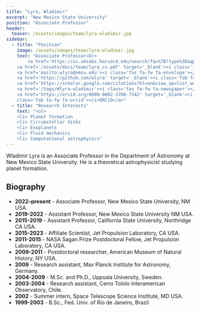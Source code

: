 ```yaml
---
title: "Lyra, Wladimir"
excerpt: "New Mexico State University"
position: "Associate Professor"
header:
  teaser: /assets/images/team/lyra-wladimir.jpg
sidebar:
  - title: "Position"
    image: /assets/images/team/lyra-wladimir.jpg
    text: "Associate Professor<br>
	    <a href='https://ui.adsabs.harvard.edu/search/fq=%7B!type%3Daqp%20v%3D%24fq_database%7D&fq_database=database%3A%20astronomy&p_=0&q=author%3A(%22Lyra%2CW.%22)&sort=date%20desc%2C%20bibcode%20desc' target='_blank'><i class='fas fa-fw fa-search'></i>ADS</a><br>
    <a href='/assets/docs/team/lyra_cv.pdf' target='_blank'><i class='fas fa-fw fa-file-pdf'></i>CV</a><br>
    <a href='mailto:wlyra@nmsu.edu'><i class='fas fa-fw fa-envelope'></i>Email</a><br>
    <a href='https://github.com/wlyra' target='_blank'><i class='fab fa-fw fa-github'></i>GitHub</a><br>
    <a href='https://scholar.google.com/citations?hl=en&view_op=list_works&gmla=AETOMgETsRfP-zC2gi6Z7YLMSKCCQiU8pG8Et7BrLKg3wU2MoScMmHBdR7-zxX1ZPkFbO63tMFiPrJu_0Oc0RmUaQ6S9&user=kS4le7EAAAAJ' target='_blank'><i class='fas fa-fw fa-user-graduate'></i>Google Scholar</a><br>
    <a href='/tags/#lyra-wladimir'><i class='fas fa-fw fa-newspaper'></i>News</a><br>
    <a href='https://orcid.org/0000-0002-3768-7542' target='_blank'><i
    class='fab fa-fw fa-orcid'></i>ORCiD</a>"
  - title: "Research Interests"
    text: "<ul>
    <li> Planet formation
    <li> Circumstellar disks
    <li> Exoplanets
	<li> Fluid mechanics
    <li> Computational astrophysics"
---
```


Wladimir Lyra is an Associate Professor in the Department of Astronomy
at New Mexico State University. He is a theoretical
astrophysicist studying planet formation.

## Biography
- __2022–present__ - Associate Professor, New Mexico State University, NM USA.
- __2019-2022__ - Assistant Professor, New Mexico State University NM USA.
- __2015-2019__ - Assistant Professor, California State University, Northridge CA USA.
- __2015-2023__ - Affiliate Scientist, Jet Propulsion Laboratory, CA USA.
- __2011-2015__ - NASA Sagan Prize Postdoctoral Fellow, Jet Propulsion Laboratory, CA USA.
- __2009-2011__ - Postdoctoral researcher, American Museum of Natural History, NY USA.
- __2009__ - Research assistant, Max Planck Institute for Astronomy, Germany.
- __2004-2009__ - M.Sc. and Ph.D., Uppsala University, Sweden.
- __2003-2004__ - Research assistant, Cerro Tololo Interamerican Observatory, Chile.
- __2002__ - Summer intern, Space Telescope Science Institute, MD USA.
- __1999-2003__ - B.Sc., Fed. Univ. of Rio de Janeiro, Brazil
